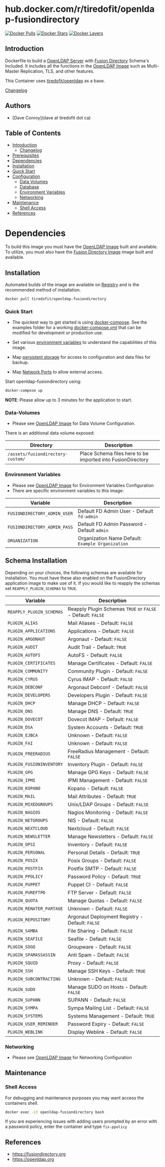# hub.docker.com/r/tiredofit/openldap-fusiondirectory

[![Docker Pulls](https://img.shields.io/docker/pulls/tiredofit/openldap-fusiondirectory.svg)](https://hub.docker.com/r/tiredofit/openldap-fusiondirectory)
[![Docker Stars](https://img.shields.io/docker/stars/tiredofit/openldap-fusiondirectory.svg)](https://hub.docker.com/r/tiredofit/openldap-fusiondirectory)
[![Docker 
Layers](https://images.microbadger.com/badges/image/tiredofit/openldap-fusiondirectory.svg)](https://microbadger.com/images/tiredofit/openldap-fusiondirectory)

## Introduction

Dockerfile to build a [OpenLDAP Server](https://sourceforge.net/projects/openldap-fusiondirectory/) with [Fusion Directory](https://www.fusiondirectory.org) Schema's Included.
It includes all the functions in the [OpenLDAP Image](https://github.com/tiredofit/docker-openldap) such as Multi-Master Replication, TLS, and other features.

This Container uses [tiredofit/openldap](https://github.com/tiredofit/docker-openldap) as a base.


[Changelog](CHANGELOG.md)

## Authors

- [Dave Conroy](dave at tiredofit dot ca)

## Table of Contents

- [Introduction](#introduction)
    - [Changelog](Changelog.md)
- [Prerequisites](#prerequisites)
- [Dependencies](#dependendcies)
- [Installation](#installation)
- [Quick Start](#quick-start)
- [Configuration](#configuration)
    - [Data Volumes](#data-volumes)
    - [Database](#database)
    - [Environment Variables](#environmentvariables)   
    - [Networking](#networking)
- [Maintenance](#maintenance)
    - [Shell Access](#shell-access)
- [References](#references)



# Dependencies

To build this image you must have the [OpenLDAP Image](https://github.com/tiredofit/docker-openldap) built and available. To utilize, you must also have the [Fusion Directory Image](https://github.com/tiredofit/docker-fusiondirectory) image built and available.

## Installation

Automated builds of the image are available on [Registry](https://hub.docker.com/r/tiredofit/openldap-fusiondirectory) and is the recommended method of installation.


```bash
docker pull tiredofit/openldap-fusiondirectory
```


### Quick Start

* The quickest way to get started is using [docker-compose](https://docs.docker.com/compose/). See the examples folder for a working [docker-compose.yml](examples/docker-compose.yml) that can be modified for development or production use.

* Set various [environment variables](#environment-variables) to understand the capabilities of this image.
* Map [persistent storage](#data-volumes) for access to configuration and data files for backup.
* Map [Network Ports](#networking) to allow external access.

Start openldap-fusiondirectory using:

```bash
docker-compose up
```
__NOTE__: Please allow up to 3 minutes for the application to start.


### Data-Volumes

* Please see [OpenLDAP Image](https://github.com/tiredofit/docker-openldap) for Data Volume Configuration.

There is an additional data volume exposed:

| Directory | Description |
|-----------|-------------|
| `/assets/fusiondirectory-custom/` | Place Schema files here to be imported into FusionDirectory |

### Environment Variables

* Please see [OpenLDAP Image](https://github.com/tiredofit/docker-openldap) for Environment Variables Configuration
* There are specific environment variables to this image:


| Variable | Description |
|-----------|-------------|
| `FUSIONDIRECTORY_ADMIN_USER` | Default FD Admin User - Default `fd-admin` |
| `FUSIONDIRECTORY_ADMIN_PASS` | Default FD Admin Password - Default `admin` |
| `ORGANIZATION` | Organization Name Default: `Example Organization`

## Schema Installation
Depending on your choices, the following schemas are available for installation. You must have these also enabled on the FusionDirectory application image to make use of it. If you would like to reapply the schemas set `REAPPLY_PLUGIN_SCHEMAS` to `TRUE`.

| Variable | Description |
|-----------|-------------|
| `REAPPLY_PLUGIN_SCHEMAS` | Reapply Plugin Schemas `TRUE` or `FALSE` - Default: `FALSE` |
| `PLUGIN_ALIAS` | Mail Aliases - Default: `FALSE` |
| `PLUGIN_APPLICATIONS` | Applications - Default: `FALSE` |
| `PLUGIN_ARGONAUT` | Argonaut - Default: `FALSE` |
| `PLUGIN_AUDIT` |  Audit Trail - Default: `TRUE` |
| `PLUGIN_AUTOFS` |  AutoFS - Default: `FALSE` |
| `PLUGIN_CERTIFICATES` | Manage Certificates - Default: `FALSE` |
| `PLUGIN_COMMUNITY` | Community Plugin - Default: `FALSE` |
| `PLUGIN_CYRUS` | Cyrus IMAP - Default: `FALSE` |
| `PLUGIN_DEBCONF` | Argonaut Debconf - Default: `FALSE` |
| `PLUGIN_DEVELOPERS` | Developers Plugin - Default: `FALSE` |
| `PLUGIN_DHCP` | Manage DHCP - Default: `FALSE` |
| `PLUGIN_DNS` | Manage DNS - Default: `TRUE` |
| `PLUGIN_DOVECOT` | Dovecot IMAP - Default: `FALSE` |
| `PLUGIN_DSA` | System Accounts - Default: `TRUE` |
| `PLUGIN_EJBCA` | Unknown - Default: `FALSE` |
| `PLUGIN_FAI` | Unknown - Default: `FALSE` |
| `PLUGIN_FREERADIUS` | FreeRadius Management - Default: `FALSE` |
| `PLUGIN_FUSIONINVENTORY` | Inventory Plugin - Default: `FALSE` |
| `PLUGIN_GPG` | Manage GPG Keys - Default: `FALSE` |
| `PLUGIN_IPMI` | IPMI Management - Default: `FALSE` |
| `PLUGIN_KOPANO` | Kopano - Default: `FALSE` |
| `PLUGIN_MAIL` | Mail Attributes - Default: `TRUE` |
| `PLUGIN_MIXEDGROUPS` | Unix/LDAP Groups - Default: `FALSE` |
| `PLUGIN_NAGIOS` | Nagios Monitoring - Default: `FALSE` |
| `PLUGIN_NETGROUPS` | NIS - Default: `FALSE` |
| `PLUGIN_NEXTCLOUD` | Nextcloud - Default: `FALSE` |
| `PLUGIN_NEWSLETTER` | Manage Newsletters - Default: `FALSE` |
| `PLUGIN_OPSI` | Inventory - Default: `FALSE` |
| `PLUGIN_PERSONAL` | Personal Details - Default: `TRUE` |
| `PLUGIN_POSIX` | Posix Groups - Default: `FALSE` |
| `PLUGIN_POSTFIX` | Postfix SMTP - Default: `FALSE` |
| `PLUGIN_PPOLICY` | Password Policy - Default: `TRUE` |
| `PLUGIN_PUPPET` | Puppet CI - Default: `FALSE` |
| `PLUGIN_PUREFTPD` | FTP Server - Default: `FALSE` |
| `PLUGIN_QUOTA` | Manage Quotas - Default: `FALSE` |
| `PLUGIN_RENATER_PARTAGE` | Unknown - Default: `FALSE` |
| `PLUGIN_REPOSITORY` | Argonaut Deployment Registry - Default: `FALSE` |
| `PLUGIN_SAMBA` | File Sharing - Default: `FALSE` |
| `PLUGIN_SEAFILE` | Seafile - Default: `FALSE` |
| `PLUGIN_SOGO` | Groupware - Default: `FALSE` |
| `PLUGIN_SPAMASSASSIN` | Anti Spam - Default: `FALSE` |
| `PLUGIN_SQUID` | Proxy - Default: `FALSE` |
| `PLUGIN_SSH` | Manage SSH Keys - Default: `TRUE` |
| `PLUGIN_SUBCONTRACTING` | Unknown  - Default: `FALSE` |
| `PLUGIN_SUDO` |  Manage SUDO on Hosts - Default: `FALSE` |
| `PLUGIN_SUPANN` |  SUPANN - Default: `FALSE` |
| `PLUGIN_SYMPA` |  Sympa Mailing List - Default: `FALSE` |
| `PLUGIN_SYSTEMS` |  Systems Management - Default: `TRUE` |
| `PLUGIN_USER_REMINDER` |  Password Expiry - Default: `FALSE` |
| `PLUGIN_WEBLINK` | Display Weblink - Default: `FALSE` |


### Networking

* Please see [OpenLDAP Image](https://github.com/tiredofit/docker-openldap) for Networking Configuration


## Maintenance
### Shell Access

For debugging and maintenance purposes you may want access the containers shell. 

```bash
docker exec -it openldap-fusiondirectory bash
```

If you are experiencing issues with adding users prompted by an error with a password policy, enter the container and type `fix-ppolicy`

## References

* https://fusiondirectory.org
* https://openldap.org

